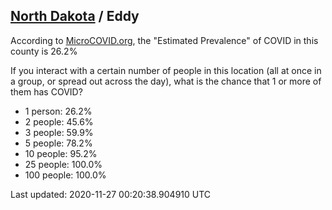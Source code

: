 
## [North Dakota](/united-states/north-dakota) / Eddy

According to [MicroCOVID.org](http://microcovid.org),
the "Estimated Prevalence" of COVID in this county is 26.2%

If you interact with a certain number of people in this location
(all at once in a group, or spread out across the day), what is the chance that
1 or more of them has COVID?

- 1 person: 26.2%
- 2 people: 45.6%
- 3 people: 59.9%
- 5 people: 78.2%
- 10 people: 95.2%
- 25 people: 100.0%
- 100 people: 100.0%

Last updated: 2020-11-27 00:20:38.904910 UTC
